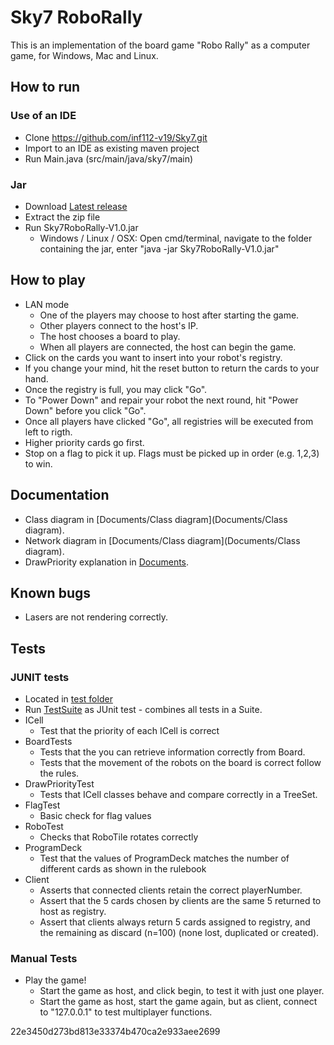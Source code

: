 # Sky7 RoboRally
This is an implementation of the board game "Robo Rally" as a computer game, 
for Windows, Mac and Linux.

## How to run
### Use of an IDE
- Clone https://github.com/inf112-v19/Sky7.git
- Import to an IDE as existing maven project
- Run Main.java (src/main/java/sky7/main)

### Jar
- Download [Latest release](https://github.com/inf112-v19/Sky7/releases/tag/V0.1-alpha)
- Extract the zip file
- Run Sky7RoboRally-V1.0.jar
	- Windows / Linux / OSX: 
		Open cmd/terminal, navigate to the folder containing the jar,
		enter "java -jar Sky7RoboRally-V1.0.jar"

## How to play
- LAN mode
	- One of the players may choose to host after starting the game.
	- Other players connect to the host's IP.
	- The host chooses a board to play.
	- When all players are connected, the host can begin the game.
- Click on the cards you want to insert into your robot's registry.
- If you change your mind, hit the reset button to return the cards to your hand.
- Once the registry is full, you may click "Go".
- To "Power Down" and repair your robot the next round, hit "Power Down" before you click "Go".
- Once all players have clicked "Go", all registries will be executed from left to rigth. 
- Higher priority cards go first.
- Stop on a flag to pick it up. Flags must be picked up in order (e.g. 1,2,3) to win.

## Documentation
- Class diagram in [Documents/Class diagram](Documents/Class diagram).
- Network diagram in [Documents/Class diagram](Documents/Class diagram).
- DrawPriority explanation in [Documents](Documents).

## Known bugs
- Lasers are not rendering correctly.

## Tests
### JUNIT tests
- Located in [test folder](src/test/java/sky7)
- Run [TestSuite](src/test/java/sky7/TestSuite.java) as JUnit test - combines all tests in a Suite.
- ICell
    - Test that the priority of each ICell is correct
- BoardTests
    - Tests that the you can retrieve information correctly from Board. 
    - Tests that the movement of the robots on the board is correct follow the rules.
- DrawPriorityTest
	- Tests that ICell classes behave and compare correctly in a TreeSet.
- FlagTest
    - Basic check for flag values
- RoboTest
    - Checks that RoboTile rotates correctly
- ProgramDeck
    - Test that the values of ProgramDeck matches the number of different
     cards as shown in the rulebook
- Client
	- Asserts that connected clients retain the correct playerNumber.
	- Assert that the 5 cards chosen by clients are the same 5 returned to host as registry.
	- Assert that clients always return 5 cards assigned to registry, 
	and the remaining as discard (n=100) (none lost, duplicated or created).
	
### Manual Tests
- Play the game!
	- Start the game as host, and click begin, to test it with just one player.
	- Start the game as host, start the game again, but as client, connect to "127.0.0.1" 
	to test multiplayer functions.

22e3450d273bd813e33374b470ca2e933aee2699
